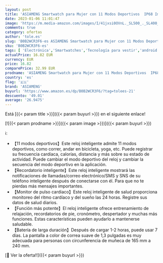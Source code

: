 ```yaml
---
layout: post
title: 'ASIAMENG Smartwatch para Mujer con 11 Modos Deportivos  IP68 Impermeable Pulsera de Actividad con Pulsómetro Podómetro para Teléfono móvil Android iOS'
date: 2023-01-06 11:01:47
image: 'https://m.media-amazon.com/images/I/41jxsi0OVnL._SL500_._SL400_.jpg'
comments: true
category: ofertas
author: 'tole.es'
slug: 'B0B2WCR3F6-es ASIAMENG Smartwatch para Mujer con 11 Modos Deportivos...'
sku: 'B0B2WCR3F6-es'
tags: [ 'Electrónica','Smartwatches','Tecnología para vestir','android','asiameng','🇪🇸', ]
actualPrice: 16.82 EUR
currency: EUR
price: 16.82
comparePrice: 32.99 EUR
prodname: 'ASIAMENG Smartwatch para Mujer con 11 Modos Deportivos  IP68 Impermeable Pulsera de Actividad con Pulsómetro Podómetro para Teléfono móvil Android iOS'
country: 'es'
flag: '🇪🇸'
brand: 'ASIAMENG'
buyurl: 'https://www.amazon.es/dp/B0B2WCR3F6/?tag=tolees-21'
descuento: '49.01'
average: '26.9475'
---
```


Está [{{< param title >}}]({{< param buyurl >}}) en el siguiente enlace!

[![{{< param prodname >}}]({{< param image >}})]({{< param buyurl >}})

ℹ️:

- 【11 modos deportivos】Este reloj inteligente admite 11 modos deportivos, como correr, andar en bicicleta, yoga, etc. Puede registrar su frecuencia cardíaca, calorías, distancia y más sobre su estado de actividad. Puede cambiar el modo deportivo del reloj y cambiar la secuencia del modo deportivo en la aplicación.
- 【Recordatorio inteligente】Este reloj inteligente mostrará las notificaciones de llamadas/correo electrónico/SMS y SNS de su teléfono inteligente después de conectarse con él. Para que no te pierdas más mensajes importantes.
- 【Monitor de pulso cardiaco】Este reloj inteligente de salud proporciona monitoreo del ritmo cardíaco y del sueño las 24 horas. Registre sus datos de salud diarios.
- 【Función más potente】El reloj inteligente ofrece entrenamiento de relajación, recordatorios de pie, cronómetro, despertador y muchas más funciones. Estas características pueden ayudarlo a mantenerse saludable.
- 【Batería de larga duración】Después de cargar 1-2 horas, puede usar 7 días. La pantalla a color de correa suave de 1,3 pulgadas es muy adecuada para personas con circunferencia de muñeca de 165 mm a 240 mm.

[🛒 Ver la oferta!!]({{< param buyurl >}})
